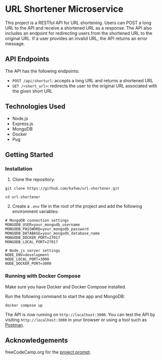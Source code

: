 # URL Shortener Microservice

This project is a RESTful API for URL shortening. Users can POST a long URL to the API and receive a shortened URL as a response. The API also includes an endpoint for redirecting users from the shortened URL to the original URL. If a user provides an invalid URL, the API returns an error message.

## API Endpoints

The API has the following endpoints:

- `POST /api/shorturl`: accepts a long URL and returns a shortened URL
- `GET /<short_url>`: redirects the user to the original URL associated with the given short URL

## Technologies Used

- Node.js
- Express.js
- MongoDB
- Docker
- Pug

## Getting Started

### Installation

1. Clone the repository:

```
git clone https://github.com/kafwe/url-shortener.git

cd url-shortener
```

2. Create a `.env` file in the root of the project and add the following environment variables:

```
# MongoDB connection settings
MONGODB_USER=your_mongodb_username
MONGODB_PASSWORD=your_mongodb_password
MONGODB_DATABASE=your_mongodb_database_name
MONGODB_DOCKER_PORT=27017
MONGODB_LOCAL_PORT=27017

# Node.js server settings
NODE_ENV=development
NODE_LOCAL_PORT=3000
NODE_DOCKER_PORT=3000
```

### Running with Docker Compose

Make sure you have Docker and Docker Compose installed.

Run the following command to start the app and MongoDB:

```
docker compose up
```

The API is now running on `http://localhost:3000`. You can test the API by visiting `http://localhost:3000` in your browser or using a tool such as [Postman](https://www.postman.com/).

## Acknowledgements

freeCodeCamp.org for the [project prompt](https://www.freecodecamp.org/learn/back-end-development-and-apis/back-end-development-and-apis-projects/exercise-tracker).
